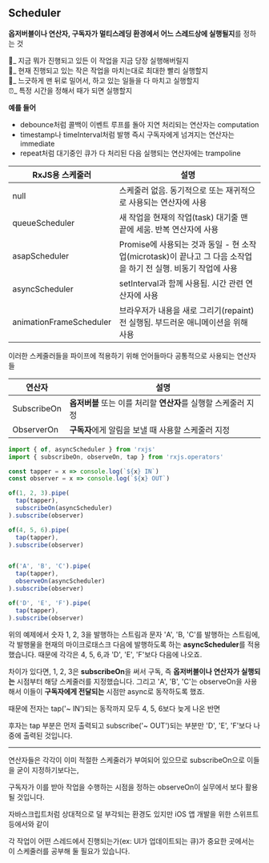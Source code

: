 ## Scheduler

**옵저버블이나 연산자, 구독자가 멀티스레딩 환경에서 어느 스레드상에 실행될지**를 정하는 것<br>

🚀_ 지금 뭐가 진행되고 있든 이 작업을 지금 당장 실행해버릴지<br>
🐇_ 현재 진행되고 있는 작은 작업을 마치는대로 최대한 빨리 실행할지<br>
🐌_ 느긋하게 맨 뒤로 밀어서, 하고 있는 일들을 다 마치고 실행할지<br>
⏰_ 특정 시간을 정해서 때가 되면 실행할지<br>


**예를 들어**
* debounce처럼 콜백이 이벤트 루프를 돌아 지연 처리되는 연산자는 computation
* timestamp나 timeInterval처럼 발행 즉시 구독자에게 넘겨지는 연산자는 immediate
* repeat처럼 대기중인 큐가 다 처리된 다음 실행되는 연산자에는 trampoline


| RxJS용 스케줄러 | 설명 | 
|---------|---------|
| null| 스케줄러 없음. 동기적으로 또는 재귀적으로 사용되는 연산자에 사용|
| queueScheduler| 새 작업을 현재의 작업(task) 대기줄 맨 끝에 세움. 반복 연산자에 사용|
| asapScheduler| Promise에 사용되는 것과 동일 - 현 소작업(microtask)이 끝나고 그 다음 소작업을 하기 전 실행. 비동기 작업에 사용|
| asyncScheduler| setInterval과 함께 사용됨. 시간 관련 연산자에 사용|
| animationFrameScheduler| 브라우저가 내용을 새로 그리기(repaint) 전 실행됨. 부드러운 애니메이션을 위해 사용|


이러한 스케줄러들을 파이프에 적용하기 위해 언어들마다 공통적으로 사용되는 연산자들

| 연산자 | 설명                                      |
|---------|-----------------------------------------|
| SubscribeOn| **옵저버블** 또는 이를 처리할 **연산자**를 실행할 스케줄러 지정 |
| ObserverOn| **구독자**에게 알림을 보낼 때 사용할 스케줄러 지정          |


```typescript
import { of, asyncScheduler } from 'rxjs'
import { subscribeOn, observeOn, tap } from 'rxjs.operators'

const tapper = x => console.log(`${x} IN`)
const observer = x => console.log(`${x} OUT`)

of(1, 2, 3).pipe(
  tap(tapper),
  subscribeOn(asyncScheduler)
).subscribe(observer)

of(4, 5, 6).pipe(
  tap(tapper),
).subscribe(observer)


of('A', 'B', 'C').pipe(
  tap(tapper),
  observeOn(asyncScheduler)
).subscribe(observer)

of('D', 'E', 'F').pipe(
  tap(tapper),
).subscribe(observer)
```
위의 예제에서 숫자 1, 2, 3을 발행하는 스트림과 문자 'A', 'B, 'C'를 발행하는 스트림에,
각 발행물을 현재의 마이크로태스크 다음에 발행하도록 하는 **asyncScheduler**를 적용했습니다.
때문에 각각은 4, 5, 6,과 'D', 'E', 'F'보다 다음에 나오죠.

차이가 있다면, 1, 2, 3은 **subscribeOn**을 써서 구독,
즉 **옵저버블이나 연산자가 실행되는** 시점부터 해당 스케줄러를 지정했습니다.
그리고 'A', 'B', 'C'는 observeOn을 사용해서
이들이 **구독자에게 전달되는** 시점만 async로 동작하도록 했죠.


때문에 전자는 tap('~ IN')되는 동작까지 모두 4, 5, 6보다 늦게 나온 반면

후자는 tap 부분은 먼저 출력되고
subscribe('~ OUT')되는 부분만 'D', 'E', 'F'보다 나중에 출력된 것입니다.


---

연산자들은 각각이 이미 적절한 스케줄러가 부여되어 있으므로
subscribeOn으로 이들을 굳이 지정하기보다는,

구독자가 이를 받아 작업을 수행하는 시점을 정하는
observeOn이 실무에서 보다 활용될 것입니다.


자바스크립트처럼 상대적으로 덜 부각되는 환경도 있지만
iOS 앱 개발을 위한 스위프트 등에서와 같이

각 작업이 어떤 스레드에서 진행되는가(ex: UI가 업데이트되는 큐)가 중요한 곳에서는
이 스케줄러를 공부해 둘 필요가 있습니다.